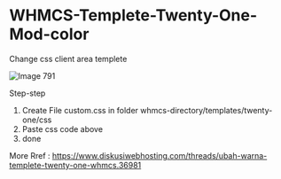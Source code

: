 # WHMCS-Templete-Twenty-One-Mod-color
Change css client area templete

![Image 791](https://user-images.githubusercontent.com/7570307/130556406-bb5ee668-8f5f-4aa1-842d-da8c5abef40f.jpg)

Step-step
1. Create File custom.css in folder whmcs-directory/templates/twenty-one/css
2. Paste css code above
3. done


More Rref : https://www.diskusiwebhosting.com/threads/ubah-warna-templete-twenty-one-whmcs.36981


